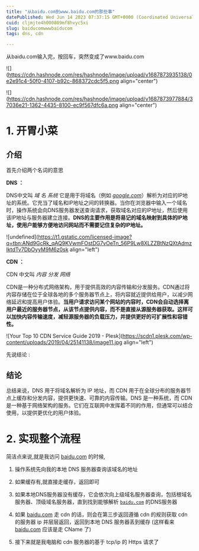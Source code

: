 ```yaml
---
title: "从baidu.com到www.baidu.com的那些事"
datePublished: Wed Jun 14 2023 07:37:15 GMT+0000 (Coordinated Universal Time)
cuid: cljmjte4h000809mf8hvyc5xi
slug: baiducomwwwbaiducom
tags: dns, cdn

---
```


从baidu.com输入完，按回车，突然变成了www.baidu.com

![](https://cdn.hashnode.com/res/hashnode/image/upload/v1687873935138/0e2e91c4-50f0-4107-b92c-868372cdc5f5.png align="center")

![](https://cdn.hashnode.com/res/hashnode/image/upload/v1687873977884/37036e21-1362-4435-8100-ec9f567dfc6a.png align="center")

# 1\. 开胃小菜

## 介绍

首先介绍两个名词的意思

**DNS ：**

DNS中文叫 *域 名 系统* 它是用于将域名（例如 [*google.com*](http://google.com)）解析为对应的IP地址的系统。它充当了域名和IP地址之间的转换器。当你在浏览器中输入一个域名时，操作系统会向DNS服务器发送查询请求，获取域名对应的IP地址，然后使用该IP地址与服务器建立连接。**DNS的主要作用是将易记的域名映射到具体的IP地址，使用户能够方便地访问网站而不需要记住复杂的IP地址。**

![undefined](https://t1.gstatic.com/licensed-image?q=tbn:ANd9GcRk_qAQ9KVwmFOstDG7vOeTn_56P9Lw8XLZZBtNzQXtAdmzIktdTv7DbOyyM9M6z0sk align="left")

**CDN ：**

CDN 中文叫 *内容 分发 网络*

CDN是一种分布式网络架构，用于提供高效的内容传输和分发服务。CDN通过将内容存储在位于全球各地的多个服务器节点上，将内容就近提供给用户，以减少网络延迟和提高用户体验。**当用户请求访问某个网站的内容时，CDN会自动选择离用户最近的服务器节点，从该节点提供内容，而不是直接从源服务器获取。这样可以加快内容传输速度，减轻源服务器的负载压力，并提供更好的可扩展性和容错性。**

![Your Top 10 CDN Service Guide 2019 - Plesk](https://scdn1.plesk.com/wp-content/uploads/2019/04/25141138/image11.jpg align="left")

先说结论 :

## 结论

总结来说，DNS 用于将域名解析为 IP 地址，而 CDN 用于在全球分布的服务器节点上缓存和分发内容，提供更快速、可靠的内容传输。DNS 是一种系统，而 CDN 是一种基于网络架构的服务。它们在互联网中发挥着不同的作用，但通常可以结合使用，以提供更优化的用户体验。

# 2\. 实现整个流程

简洁点来说,就是我访问 [baidu.com](http://baidu.com) 的时候,

1. 操作系统先向我的本地 DNS 服务器查询该域名的地址
    
2. 如果缓存有,就直接走缓存，返回即可
    
3. 如果本地DNS服务器没有缓存，它会依次向上级域名服务器查询，包括根域名服务器、顶级域名服务器，直到找到能够解析 [`baidu.com`](http://baidu.com) 的DNS服务器
    
4. 如果 [baidu.com](http://baidu.com) 走 cdn 的话，则会在第三步返回遵循 cdn 的规则获取 cdn 的服务器 ip 并层层返回，返回到本地 DNS 服务器丢到缓存 (这样看来 [baidu.com](http://baidu.com) 应该是走 CName 了)
    
5. 接下来就是我电脑和 cdn 服务器的基于 tcp/ip 的 Https 请求了